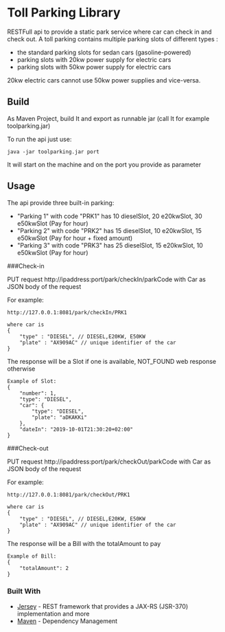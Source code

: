 # Toll Parking Library

RESTFull api to provide a static park service where car can check in and check out. 
A toll parking contains multiple parking slots of different types :
- the standard parking slots for sedan cars (gasoline-powered)
- parking slots with 20kw power supply for electric cars
- parking slots with 50kw power supply for electric cars

20kw electric cars cannot use 50kw power supplies and vice-versa.


## Build

As Maven Project, build It and export as runnable jar (call It for example toolparking.jar) 

To run the api just use:

```
java -jar toolparking.jar port
```

It will start on the machine and on the port you provide as parameter

## Usage

The api provide three built-in parking:
- "Parking 1" with code "PRK1" has 10 dieselSlot, 20 e20kwSlot, 30 e50kwSlot (Pay for hour)
- "Parking 2" with code "PRK2" has 15 dieselSlot, 10 e20kwSlot, 15 e50kwSlot (Pay for hour + fixed amount)
- "Parking 3" with code "PRK3" has 25 dieselSlot, 15 e20kwSlot, 10 e50kwSlot (Pay for hour)

###Check-in

PUT request
http://ipaddress:port/park/checkIn/parkCode with Car as JSON body of the request

For example:

```
http://127.0.0.1:8081/park/checkIn/PRK1

where car is
{   
    "type" : "DIESEL", // DIESEL,E20KW, E50KW
    "plate" : "AX909AC" // unique identifier of the car
}
```

The response will be a Slot if one is available, NOT_FOUND web response otherwise

```
Example of Slot:
{
    "number": 1,
    "type": "DIESEL",
    "car": {
        "type": "DIESEL",
        "plate": "aDKAKKi"
    },
    "dateIn": "2019-10-01T21:30:20+02:00"
}
```


###Check-out

PUT request
http://ipaddress:port/park/checkOut/parkCode with Car as JSON body of the request

For example:

```
http://127.0.0.1:8081/park/checkOut/PRK1

where car is
{   
    "type" : "DIESEL", // DIESEL,E20KW, E50KW
    "plate" : "AX909AC" // unique identifier of the car
}
```

The response will be a Bill with the totalAmount to pay

```
Example of Bill:
{
    "totalAmount": 2
}
```


### Built With

* [Jersey](https://eclipse-ee4j.github.io/jersey/) - REST framework that provides a JAX-RS (JSR-370)    implementation and more
* [Maven](https://maven.apache.org/) - Dependency Management
